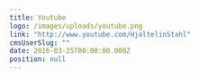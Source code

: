 ```yaml
---
title: Youtube
logo: /images/uploads/youtube.png
link: "http://www.youtube.com/HjaltelinStahl"
cmsUserSlug: ""
date: 2016-03-25T00:00:00.000Z
position: null
---
```


